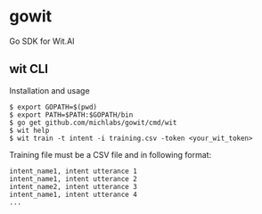 # gowit
Go SDK for Wit.AI 

## wit CLI
Installation and usage
```
$ export GOPATH=$(pwd)
$ export PATH=$PATH:$GOPATH/bin
$ go get github.com/michlabs/gowit/cmd/wit
$ wit help
$ wit train -t intent -i training.csv -token <your_wit_token>
```

Training file must be a CSV file and in following format:
```
intent_name1, intent utterance 1
intent_name1, intent utterance 2
intent_name2, intent utterance 3
intent_name1, intent utterance 4
...
```